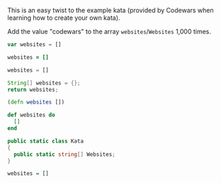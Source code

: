 This is an easy twist to the example kata (provided by Codewars when learning how to create your own kata). 

Add the value "codewars" to the array `websites`/`Websites` 1,000 times.
```javascript
var websites = []
```
```coffeescript
websites = []
```
```python
websites = []
```
```java
String[] websites = {};
return websites;
```
```clojure
(defn websites [])
```
```elixir
def websites do
  []
end
```
```csharp
public static class Kata 
{
  public static string[] Websites;
}
```
```haskell
websites = []
```